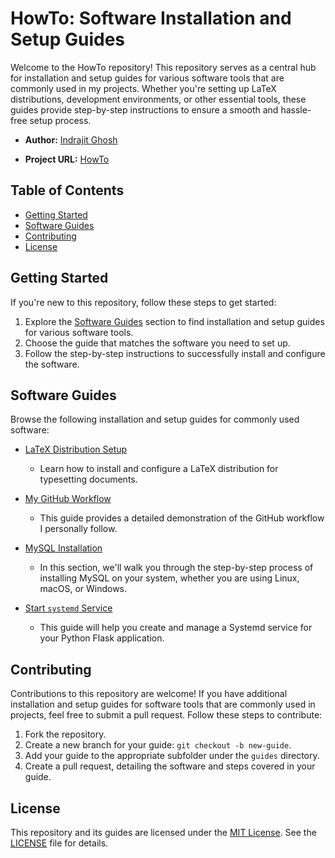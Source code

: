 # HowTo: Software Installation and Setup Guides

Welcome to the HowTo repository! This repository serves as a central hub for installation and setup guides for various software tools that are commonly used in my projects. Whether you're setting up LaTeX distributions, development environments, or other essential tools, these guides provide step-by-step instructions to ensure a smooth and hassle-free setup process.

- **Author:** [Indrajit Ghosh](https://github.com/indrajit912)

- **Project URL:** [HowTo](https://github.com/indrajit912/HowTo)

## Table of Contents

- [Getting Started](#getting-started)
- [Software Guides](#software-guides)
- [Contributing](#contributing)
- [License](#license)

## Getting Started

If you're new to this repository, follow these steps to get started:

1. Explore the [Software Guides](#software-guides) section to find installation and setup guides for various software tools.
2. Choose the guide that matches the software you need to set up.
3. Follow the step-by-step instructions to successfully install and configure the software.

## Software Guides

Browse the following installation and setup guides for commonly used software:

- [LaTeX Distribution Setup](guides/install_latex.md)
  - Learn how to install and configure a LaTeX distribution for typesetting documents.

- [My GitHub Workflow](guides/github_workflow.md)
  - This guide provides a detailed demonstration of the GitHub workflow I personally follow.

- [MySQL Installation](guides/install_mysql.md)
  - In this section, we'll walk you through the step-by-step process of installing MySQL on your system, whether you are using Linux, macOS, or Windows.

- [Start `systemd` Service](guides/start_systemd_service.md)
  - This guide will help you create and manage a Systemd service for your Python Flask application.

<!-- Add more software guides here -->

## Contributing

Contributions to this repository are welcome! If you have additional installation and setup guides for software tools that are commonly used in projects, feel free to submit a pull request. Follow these steps to contribute:

1. Fork the repository.
2. Create a new branch for your guide: `git checkout -b new-guide`.
3. Add your guide to the appropriate subfolder under the `guides` directory.
4. Create a pull request, detailing the software and steps covered in your guide.

## License

This repository and its guides are licensed under the [MIT License](LICENSE). See the [LICENSE](LICENSE) file for details.
